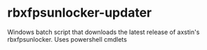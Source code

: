 # rbxfpsunlocker-updater
Windows batch script that downloads the latest release of axstin's rbxfpsunlocker. Uses powershell cmdlets
